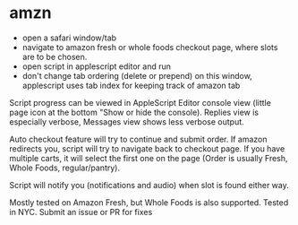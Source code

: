 # amzn

- open a safari window/tab
- navigate to amazon fresh or whole foods checkout page, where slots are to be chosen. 
- open script in applescript editor and run
- don't change tab ordering (delete or prepend) on this window, applescript uses tab index for keeping track of amazon tab


Script progress can be viewed in AppleScript Editor console view (little page icon at the bottom "Show or hide the console). Replies view is especially verbose, Messages view shows less verbose output. 


Auto checkout feature will try to continue and submit order.
If amazon redirects you, script will try to navigate back to checkout page. If you have multiple carts, it will select the first one on the page (Order is usually Fresh, Whole Foods, regular/pantry). 

Script will notify you (notifications and audio) when slot is found either way. 

Mostly tested on Amazon Fresh, but Whole Foods is also supported. Tested in NYC. Submit an issue or PR for fixes
